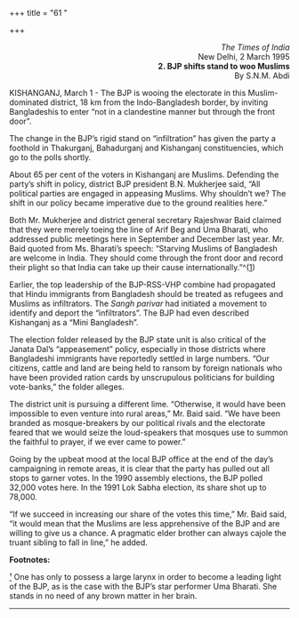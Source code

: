 +++
title = "61 "

+++
<div align="right">

*The Times of India*  
New Delhi, 2 March 1995  
**2. BJP shifts stand to woo Muslims**  
By S.N.M. Abdi

</div>

KISHANGANJ, March 1 - The BJP is wooing the electorate in this
Muslim-dominated district, 18 km from the Indo-Bangladesh border, by
inviting Bangladeshis to enter “not in a clandestine manner but through
the front door”.

The change in the BJP’s rigid stand on “infiltration” has given the
party a foothold in Thakurganj, Bahadurganj and Kishanganj
constituencies, which go to the polls shortly.

About 65 per cent of the voters in Kishanganj are Muslims. Defending the
party’s shift in policy, district BJP president B.N. Mukherjee said,
“All political parties are engaged in appeasing Muslims. Why shouldn’t
we? The shift in our policy became imperative due to the ground
realities here.”

Both Mr. Mukherjee and district general secretary Rajeshwar Baid claimed
that they were merely toeing the line of Arif Beg and Uma Bharati, who
addressed public meetings here in September and December last year. Mr.
Baid quoted from Ms. Bharati’s speech: “Starving Muslims of Bangladesh
are welcome in India. They should come through the front door and record
their plight so that India can take up their cause
internationally.”^([1](#1))

Earlier, the top leadership of the BJP-RSS-VHP combine had propagated
that Hindu immigrants from Bangladesh should be treated as refugees and
Muslims as infiltrators. The *Sangh parivar* had initiated a movement to
identify and deport the “infiltrators”. The BJP had even described
Kishanganj as a “Mini Bangladesh”.

The election folder released by the BJP state unit is also critical of
the Janata Dal’s “appeasement” policy, especially in those districts
where Bangladeshi immigrants have reportedly settled in large numbers.
“Our citizens, cattle and land are being held to ransom by foreign
nationals who have been provided ration cards by unscrupulous
politicians for building vote-banks,” the folder alleges.

The district unit is pursuing a different lime. “Otherwise, it would
have been impossible to even venture into rural areas,” Mr. Baid said.
“We have been branded as mosque-breakers by our political rivals and the
electorate feared that we would seize the loud-speakers that mosques use
to summon the faithful to prayer, if we ever came to power.”

Going by the upbeat mood at the local BJP office at the end of the day’s
campaigning in remote areas, it is clear that the party has pulled out
all stops to garner votes. In the 1990 assembly elections, the BJP
polled 32,000 votes here.  In the 1991 Lok Sabha election, its share
shot up to 78,000.

“If we succeed in increasing our share of the votes this time,” Mr. Baid
said, “it would mean that the Muslims are less apprehensive of the BJP
and are willing to give us a chance. A pragmatic elder brother can
always cajole the truant sibling to fall in line,” he added.  
 

**Footnotes:**

[¹](#1a) One has only to possess a large larynx in order to become a
leading light of the BJP, as is the case with the BJP’s star performer
Uma Bharati. She stands in no need of any brown matter in her brain.  
 

------------------------------------------------------------------------


